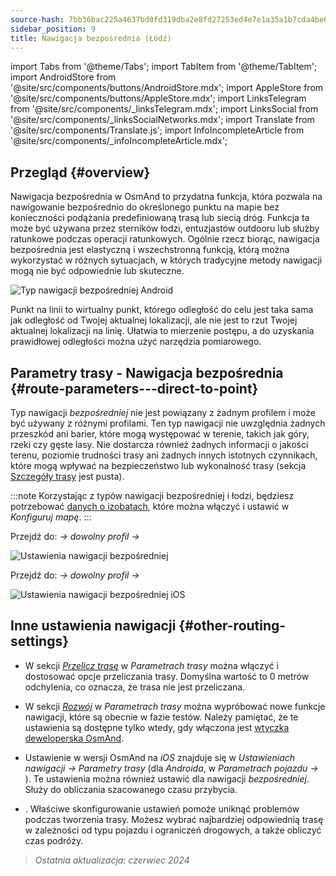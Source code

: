 ```yaml
---
source-hash: 7bb36bac225a4637bd0fd319dba2e8fd27253ed4e7e1a35a1b7cda4be6a24614
sidebar_position: 9
title: Nawigacja bezpośrednia (Łódź)
---
```

import Tabs from '@theme/Tabs';
import TabItem from '@theme/TabItem';
import AndroidStore from '@site/src/components/buttons/AndroidStore.mdx';
import AppleStore from '@site/src/components/buttons/AppleStore.mdx';
import LinksTelegram from '@site/src/components/_linksTelegram.mdx';
import LinksSocial from '@site/src/components/_linksSocialNetworks.mdx';
import Translate from '@site/src/components/Translate.js';
import InfoIncompleteArticle from '@site/src/components/_infoIncompleteArticle.mdx';

## Przegląd {#overview}

Nawigacja bezpośrednia w OsmAnd to przydatna funkcja, która pozwala na nawigowanie bezpośrednio do określonego punktu na mapie bez konieczności podążania predefiniowaną trasą lub siecią dróg. Funkcja ta może być używana przez sterników łodzi, entuzjastów outdooru lub służby ratunkowe podczas operacji ratunkowych. Ogólnie rzecz biorąc, nawigacja bezpośrednia jest elastyczną i wszechstronną funkcją, którą można wykorzystać w różnych sytuacjach, w których tradycyjne metody nawigacji mogą nie być odpowiednie lub skuteczne.

![Typ nawigacji bezpośredniej Android](@site/static/img/navigation/boat/direct_navigation_type_android.png)

Punkt na linii to wirtualny punkt, którego odległość do celu jest taka sama jak odległość od Twojej aktualnej lokalizacji, ale nie jest to rzut Twojej aktualnej lokalizacji na linię. Ułatwia to mierzenie postępu, a do uzyskania prawidłowej odległości można użyć narzędzia pomiarowego.

## Parametry trasy - Nawigacja bezpośrednia {#route-parameters---direct-to-point}

Typ nawigacji *bezpośredniej* nie jest powiązany z żadnym profilem i może być używany z różnymi profilami.
Ten typ nawigacji nie uwzględnia żadnych przeszkód ani barier, które mogą występować w terenie, takich jak góry, rzeki czy gęste lasy. Nie dostarcza również żadnych informacji o jakości terenu, poziomie trudności trasy ani żadnych innych istotnych czynnikach, które mogą wpływać na bezpieczeństwo lub wykonalność trasy (sekcja [Szczegóły trasy](../setup/route-details.md) jest pusta).

:::note
Korzystając z typów nawigacji bezpośredniej i łodzi, będziesz potrzebować [danych o izobatach](../../plugins/nautical-charts.md#nautical-map-style), które można włączyć i ustawić w *Konfiguruj mapę*.
:::

<Tabs groupId="operating-systems" queryString="current-os">

<TabItem value="android" label="Android">

Przejdź do: *<Translate android="true" ids="shared_string_menu,shared_string_settings"/> → dowolny profil → <Translate android="true" ids="routing_settings_2,nav_type_hint"/>*

![Ustawienia nawigacji bezpośredniej](@site/static/img/navigation/routing/direct_to_point_routing_3_andr.png)

</TabItem>

<TabItem value="ios" label="iOS">

Przejdź do: *<Translate android="true" ids="shared_string_menu,shared_string_settings"/> → dowolny profil → <Translate android="true" ids="routing_settings_2,nav_type_hint"/>*

![Ustawienia nawigacji bezpośredniej iOS](@site/static/img/navigation/routing/direct_to_point_ios.png)

</TabItem>

</Tabs>

## Inne ustawienia nawigacji {#other-routing-settings}

- W sekcji [*Przelicz trasę*](../../navigation/guidance/navigation-settings.md#recalculate-route) w *Parametrach trasy* można włączyć i dostosować opcje przeliczania trasy. Domyślna wartość to 0 metrów odchylenia, co oznacza, że trasa nie jest przeliczana.

- W sekcji [*Rozwój*](../guidance/navigation-settings.md#development-settings) w *Parametrach trasy* można wypróbować nowe funkcje nawigacji, które są obecnie w fazie testów. Należy pamiętać, że te ustawienia są dostępne tylko wtedy, gdy włączona jest [wtyczka deweloperska OsmAnd](../../plugins/development.md).

- Ustawienie *[<Translate ios="true" ids="road_speeds"/>](../guidance/navigation-settings.md#road-speeds)* w wersji OsmAnd na *iOS* znajduje się w *Ustawieniach nawigacji → Parametry trasy* (dla *Androida*, w *Parametrach pojazdu → [<Translate android="true" ids="default_speed_setting_title"/>](../guidance/navigation-settings.md#default-speed--road-speeds)*). Te ustawienia można również ustawić dla nawigacji *bezpośredniej*. Służy do obliczania szacowanego czasu przybycia.

- *[<Translate ios="true" ids="vehicle_parameters"/>](../guidance/navigation-settings.md#vehicle-parameters)*. Właściwe skonfigurowanie ustawień pomoże uniknąć problemów podczas tworzenia trasy. Możesz wybrać najbardziej odpowiednią trasę w zależności od typu pojazdu i ograniczeń drogowych, a także obliczyć czas podróży.

> *Ostatnia aktualizacja: czerwiec 2024*